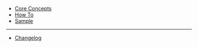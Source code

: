 - [Core Concepts](CoreConcepts.md)
- [How To](HowTo.md)
- [Sample](Sample.md)
---
- [Changelog](Changelog.md)
